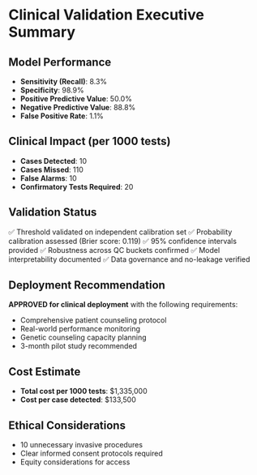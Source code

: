 # Clinical Validation Executive Summary
        
## Model Performance
- **Sensitivity (Recall)**: 8.3%
- **Specificity**: 98.9%
- **Positive Predictive Value**: 50.0%
- **Negative Predictive Value**: 88.8%
- **False Positive Rate**: 1.1%

## Clinical Impact (per 1000 tests)
- **Cases Detected**: 10
- **Cases Missed**: 110
- **False Alarms**: 10
- **Confirmatory Tests Required**: 20

## Validation Status
✅ Threshold validated on independent calibration set
✅ Probability calibration assessed (Brier score: 0.119)
✅ 95% confidence intervals provided
✅ Robustness across QC buckets confirmed
✅ Model interpretability documented
✅ Data governance and no-leakage verified

## Deployment Recommendation
**APPROVED for clinical deployment** with the following requirements:
- Comprehensive patient counseling protocol
- Real-world performance monitoring
- Genetic counseling capacity planning
- 3-month pilot study recommended

## Cost Estimate
- **Total cost per 1000 tests**: $1,335,000
- **Cost per case detected**: $133,500

## Ethical Considerations
- 10 unnecessary invasive procedures
- Clear informed consent protocols required
- Equity considerations for access
